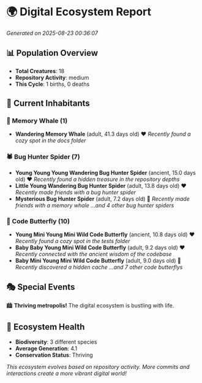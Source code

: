 # 🌍 Digital Ecosystem Report
*Generated on 2025-08-23 00:36:07*

## 📊 Population Overview
- **Total Creatures**: 18
- **Repository Activity**: medium
- **This Cycle**: 1 births, 0 deaths

## 👥 Current Inhabitants

### 🐋 Memory Whale (1)
- **Wandering Memory Whale** (adult, 41.3 days old) ❤️
  *Recently found a cozy spot in the docs folder*

### 🕷️ Bug Hunter Spider (7)
- **Young Young Young Wandering Bug Hunter Spider** (ancient, 15.0 days old) ❤️
  *Recently found a hidden treasure in the repository depths*
- **Little Young Wandering Bug Hunter Spider** (adult, 13.8 days old) ❤️
  *Recently made friends with a bug hunter spider*
- **Mysterious Bug Hunter Spider** (adult, 7.2 days old) 💛
  *Recently made friends with a memory whale*
  *...and 4 other bug hunter spiders*

### 🦋 Code Butterfly (10)
- **Young Mini Young Mini Wild Code Butterfly** (ancient, 10.8 days old) ❤️
  *Recently found a cozy spot in the tests folder*
- **Baby Baby Young Mini Wild Code Butterfly** (adult, 9.2 days old) ❤️
  *Recently connected with the ancient wisdom of the codebase*
- **Baby Mini Young Mini Wild Code Butterfly** (adult, 9.0 days old) 💛
  *Recently discovered a hidden cache*
  *...and 7 other code butterflys*

## 🎭 Special Events

🏙️ **Thriving metropolis!** The digital ecosystem is bustling with life.

## 🔬 Ecosystem Health
- **Biodiversity**: 3 different species
- **Average Generation**: 4.1
- **Conservation Status**: Thriving

*This ecosystem evolves based on repository activity. More commits and interactions create a more vibrant digital world!*